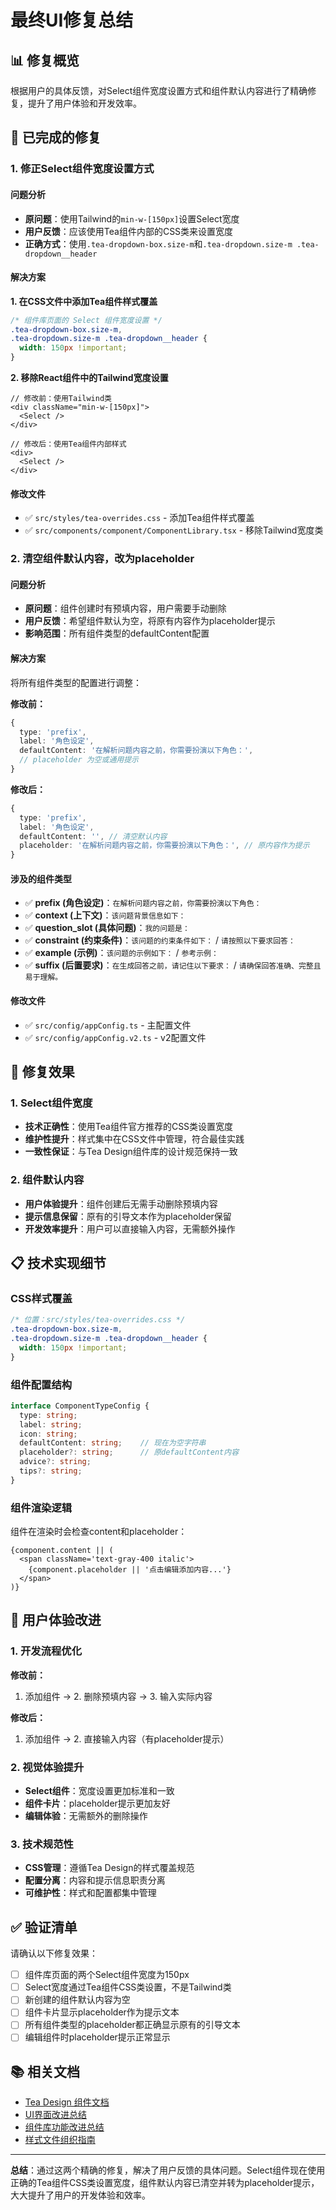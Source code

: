 # 最终UI修复总结

## 📊 修复概览

根据用户的具体反馈，对Select组件宽度设置方式和组件默认内容进行了精确修复，提升了用户体验和开发效率。

## 🔧 已完成的修复

### 1. 修正Select组件宽度设置方式

#### 问题分析
- **原问题**：使用Tailwind的`min-w-[150px]`设置Select宽度
- **用户反馈**：应该使用Tea组件内部的CSS类来设置宽度
- **正确方式**：使用`.tea-dropdown-box.size-m`和`.tea-dropdown.size-m .tea-dropdown__header`

#### 解决方案
**1. 在CSS文件中添加Tea组件样式覆盖**
```css
/* 组件库页面的 Select 组件宽度设置 */
.tea-dropdown-box.size-m, 
.tea-dropdown.size-m .tea-dropdown__header {
  width: 150px !important;
}
```

**2. 移除React组件中的Tailwind宽度设置**
```tsx
// 修改前：使用Tailwind类
<div className="min-w-[150px]">
  <Select />
</div>

// 修改后：使用Tea组件内部样式
<div>
  <Select />
</div>
```

#### 修改文件
- ✅ `src/styles/tea-overrides.css` - 添加Tea组件样式覆盖
- ✅ `src/components/component/ComponentLibrary.tsx` - 移除Tailwind宽度类

### 2. 清空组件默认内容，改为placeholder

#### 问题分析
- **原问题**：组件创建时有预填内容，用户需要手动删除
- **用户反馈**：希望组件默认为空，将原有内容作为placeholder提示
- **影响范围**：所有组件类型的defaultContent配置

#### 解决方案
将所有组件类型的配置进行调整：

**修改前：**
```typescript
{
  type: 'prefix',
  label: '角色设定',
  defaultContent: '在解析问题内容之前，你需要扮演以下角色：',
  // placeholder 为空或通用提示
}
```

**修改后：**
```typescript
{
  type: 'prefix',
  label: '角色设定',
  defaultContent: '', // 清空默认内容
  placeholder: '在解析问题内容之前，你需要扮演以下角色：', // 原内容作为提示
}
```

#### 涉及的组件类型
- ✅ **prefix (角色设定)**：`在解析问题内容之前，你需要扮演以下角色：`
- ✅ **context (上下文)**：`该问题背景信息如下：`
- ✅ **question_slot (具体问题)**：`我的问题是：`
- ✅ **constraint (约束条件)**：`该问题的约束条件如下：` / `请按照以下要求回答：`
- ✅ **example (示例)**：`该问题的示例如下：` / `参考示例：`
- ✅ **suffix (后置要求)**：`在生成回答之前，请记住以下要求：` / `请确保回答准确、完整且易于理解。`

#### 修改文件
- ✅ `src/config/appConfig.ts` - 主配置文件
- ✅ `src/config/appConfig.v2.ts` - v2配置文件

## 🎯 修复效果

### 1. Select组件宽度
- **技术正确性**：使用Tea组件官方推荐的CSS类设置宽度
- **维护性提升**：样式集中在CSS文件中管理，符合最佳实践
- **一致性保证**：与Tea Design组件库的设计规范保持一致

### 2. 组件默认内容
- **用户体验提升**：组件创建后无需手动删除预填内容
- **提示信息保留**：原有的引导文本作为placeholder保留
- **开发效率提升**：用户可以直接输入内容，无需额外操作

## 📋 技术实现细节

### CSS样式覆盖
```css
/* 位置：src/styles/tea-overrides.css */
.tea-dropdown-box.size-m, 
.tea-dropdown.size-m .tea-dropdown__header {
  width: 150px !important;
}
```

### 组件配置结构
```typescript
interface ComponentTypeConfig {
  type: string;
  label: string;
  icon: string;
  defaultContent: string;    // 现在为空字符串
  placeholder?: string;      // 原defaultContent内容
  advice?: string;
  tips?: string;
}
```

### 组件渲染逻辑
组件在渲染时会检查content和placeholder：
```tsx
{component.content || (
  <span className='text-gray-400 italic'>
    {component.placeholder || '点击编辑添加内容...'}
  </span>
)}
```

## 🚀 用户体验改进

### 1. 开发流程优化
**修改前：**
1. 添加组件 → 2. 删除预填内容 → 3. 输入实际内容

**修改后：**
1. 添加组件 → 2. 直接输入内容（有placeholder提示）

### 2. 视觉体验提升
- **Select组件**：宽度设置更加标准和一致
- **组件卡片**：placeholder提示更加友好
- **编辑体验**：无需额外的删除操作

### 3. 技术规范性
- **CSS管理**：遵循Tea Design的样式覆盖规范
- **配置分离**：内容和提示信息职责分离
- **可维护性**：样式和配置都集中管理

## ✅ 验证清单

请确认以下修复效果：

- [ ] 组件库页面的两个Select组件宽度为150px
- [ ] Select宽度通过Tea组件CSS类设置，不是Tailwind类
- [ ] 新创建的组件默认内容为空
- [ ] 组件卡片显示placeholder作为提示文本
- [ ] 所有组件类型的placeholder都正确显示原有的引导文本
- [ ] 编辑组件时placeholder提示正常显示

## 📚 相关文档

- [Tea Design 组件文档](https://tea-design.github.io/component/)
- [UI界面改进总结](UI_IMPROVEMENTS_SUMMARY.md)
- [组件库功能改进总结](COMPONENT_LIBRARY_IMPROVEMENTS_SUMMARY.md)
- [样式文件组织指南](src/styles/README.md)

---

**总结**：通过这两个精确的修复，解决了用户反馈的具体问题。Select组件现在使用正确的Tea组件CSS类设置宽度，组件默认内容已清空并转为placeholder提示，大大提升了用户的开发体验和效率。
